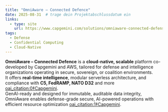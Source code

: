 ```yaml
---
title: "OmniAware – Connected Defence"
date: 2025-08-31  # trage dein Projektabschlussdatum ein
links:
  - type: site
    url: https://www.capgemini.com/solutions/omniaware-connected-defense/
tags:
  - Defense
  - Confidential Computing
  - Cloud-Native
---
```


**OmniAware – Connected Defence** is a **cloud-native, scalable** platform co-developed by Capgemini and AWS, tailored for defense and intelligence organizations operating in secure, sovereign, or coalition environments.  
It offers **real-time intelligence**, modular serverless architecture, and compliance with **C5, FedRAMP, NATO D32** and more  [oai_citation:0‡Capgemini](https://www.capgemini.com/solutions/omniaware-connected-defense/).  
GenAI-ready and designed for immutable, auditable data integrity, OmniAware enables defense-grade secure, AI-powered operations with efficient resource optimization  [oai_citation:1‡Capgemini](https://www.capgemini.com/solutions/omniaware-connected-defense/).